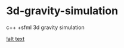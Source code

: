 # 3d-gravity-simulation
c++ +sfml 3d gravity simulation

[!alt text](https://github.com/SteelFlame2/3d-gravity-simulation/blob/main/2022-11-21%2018-39-10.gif)
